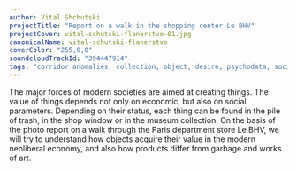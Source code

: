```yaml
---
author: Vital Shchutski
projectTitle: "Report on a walk in the shopping center Le BHV"
projectCover: vital-schutski-flanerstvo-01.jpg
canonicalName: vital-schutski-flanerstvo
coverColor: "255,0,0"
soundcloudTrackId: "394447914"
tags: "corridor anomalies, collection, object, desire, psychodata, social choreography, quick knowledge, places of transparency, self-destructing structures, htp, exclusion of non-perspective pedestrians"
---
```


The major forces of modern societies are aimed at creating things. The value of things depends not only on economic, but also on social parameters. Depending on their status, each thing can be found in the pile of trash, in the shop window or in the museum collection. On the basis of the photo report on a walk through the Paris department store Le BHV, we will try to understand how objects acquire their value in the modern neoliberal economy, and also how products differ from garbage and works of art.
